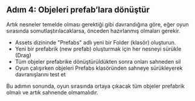 ## Adım 4: Objeleri prefab’lara dönüştür
Artık nesneler temelde olması gerektiği gibi davrandığına göre, eğer oyun sırasında somutlaştırılacaklarsa, önceden hazırlanmış olmaları gerekir.

- Assets dizininde "Prefabs" adlı yeni bir Folder (klasör) oluşturun.
- Yeni bir prefabrik (new prefab) oluşturmak için her nesneyi sürükle (Drag)
- Tüm objeler prefabrike dönüştürüldükten sonra onları sahneden sil
- Oyun çalışırken objeleri Prefabs klasöründen sahneye sürükleyerek davranışlarını test et

Bu adımın sonunda, oyun sırasında ortaya çıkacak tüm objeler prefabrik olmalı ve artık sahnende olmamalıdır.

